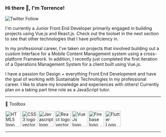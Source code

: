 ### Hi there 👋, I'm Torrence!

![Twitter Follow](https://img.shields.io/twitter/follow/TorrenceBrown4?style=social)

I'm currently a Junior Front End Developer primarily engaged in building projects using Vue.js and React.js. Check out the toolset in the next section to see that other technologies that I have proficiency in.

In my professional career, I've taken on projects that involved building out a custom Interface for a Mobile Content Management system using a cross-platform Framework. In addition, I recently just completed the first iteration of a Operations Management System for a client built using Vue.js. 

I have a passion for Design + everything Front End Development and have the goal of working with Sustainable Technologies in my professional career. I like to share my knowledge and experiences with others! Currently plan on a taking part time role as a JavaScript tutor. 

---

🧰 Toolbox

<img class="larger" src="https://cdn.worldvectorlogo.com/logos/html5.svg" alt="HTML5 logo vector" width="50" height="50"> <img class="larger" src="https://cdn.worldvectorlogo.com/logos/css-3.svg" alt="CSS3 logo vector" width="50" height="50"> <img class="larger" src="https://cdn.worldvectorlogo.com/logos/logo-javascript.svg" alt="Javascript logo vector" width="50" height="50"> <img class="larger" src="https://cdn.worldvectorlogo.com/logos/react-2.svg" alt="React logo vector" width="50" height="50"> <img class="larger" src="https://cdn.worldvectorlogo.com/logos/vue-js-1.svg" alt="Vue Js logo vector" width="50" height="50"> <img class="larger" src="https://cdn.worldvectorlogo.com/logos/firebase-1.svg" alt="Firebase logo vector" width="50" height="50"> <img class="larger" src="https://cdn.worldvectorlogo.com/logos/flutter-logo.svg" alt="Flutter Logo logo vector" width="50" height="50">

---


<!--
**TorrenceB/TorrenceB** is a ✨ _special_ ✨ repository because its `README.md` (this file) appears on your GitHub profile.

Here are some ideas to get you started:

- 🔭 I’m currently working on ...
- 🌱 I’m currently learning ...
- 👯 I’m looking to collaborate on ...
- 🤔 I’m looking for help with ...
- 💬 Ask me about ...
- 📫 How to reach me: ...
- 😄 Pronouns: ...
- ⚡ Fun fact: ...
-->
